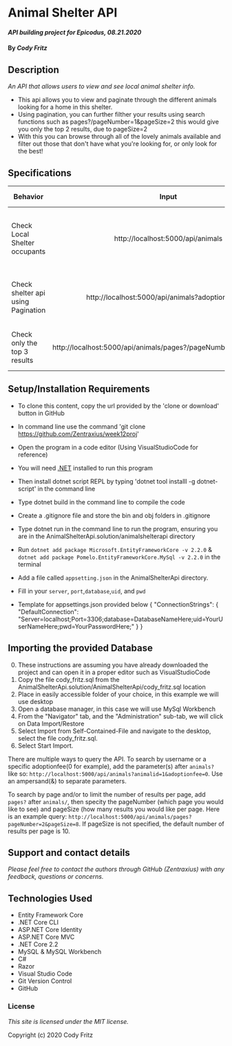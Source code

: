 # Animal Shelter API

#### _API building project for Epicodus, 08.21.2020_

#### By _**Cody Fritz**_

## Description

_An API that allows users to view and see local animal shelter info._

- This api allows you to view and paginate through the different animals looking for a home in this shelter.
- Using pagination, you can further filther your results using search functions such as pages?/pageNumber=1&pageSize=2 this would give you only the top 2 results, due to pageSize=2
- With this you can browse through all of the lovely animals available and filter out those that don't have what you're looking for, or only look for the best!

## Specifications

| Behavior                           |                              Input                               |                                               Output | Met? (Y/N) |
| ---------------------------------- | :--------------------------------------------------------------: | ---------------------------------------------------: | ---------: |
| Check Local Shelter occupants      |                http://localhost:5000/api/animals                 | API returns list of animals starting from lowest fee |          Y |
| Check shelter api using Pagination |         http://localhost:5000/api/animals?adoptionfee=50         |    Returns animals with an adoption fee of "only" 50 |          Y |
| Check only the top 3 results       | http://localhost:5000/api/animals/pages?/pageNumber=1&pageSize=3 |          Returns the top 3 animals due to pagination |          Y |

## Setup/Installation Requirements

- To clone this content, copy the url provided by the 'clone or download' button in GitHub
- In command line use the command 'git clone https://github.com/Zentraxius/week12proj'
- Open the program in a code editor (Using VisualStudioCode for reference)
- You will need [.NET](https://dotnet.microsoft.com/download/dotnet-core/2.2) installed to run this program
- Then install dotnet script REPL by typing 'dotnet tool installl -g dotnet-script' in the command line
- Type dotnet build in the command line to compile the code
- Create a .gitignore file and store the bin and obj folders in .gitignore
- Type dotnet run in the command line to run the program, ensuring you are in the AnimalShelterApi.solution/animalshelterapi directory

- Run `dotnet add package Microsoft.EntityFrameworkCore -v 2.2.0` &
  `dotnet add package Pomelo.EntityFrameworkCore.MySql -v 2.2.0`
  in the terminal
- Add a file called `appsetting.json` in the AnimalShelterApi directory.
- Fill in your `server`, `port`,`database`,`uid`, and `pwd`
- Template for appsettings.json provided below
  {
  "ConnectionStrings": {
  "DefaultConnection": "Server=localhost;Port=3306;database=DatabaseNameHere;uid=YourUserNameHere;pwd=YourPasswordHere;"
  }
  }

## Importing the provided Database

0. These instructions are assuming you have already downloaded the project and can open it in a proper editor such as VisualStudioCode
1. Copy the file cody_fritz.sql from the AnimalShelterApi.solution/AnimalShelterApi/cody_fritz.sql location
2. Place in easily accessible folder of your choice, in this example we will use desktop
3. Open a database manager, in this case we will use MySql Workbench
4. From the "Navigator" tab, and the "Administration" sub-tab, we will click on Data Import/Restore
5. Select Import from Self-Contained-File and navigate to the desktop, select the file cody_fritz.sql.
6. Select Start Import.

There are multiple ways to query the API. To search by username or a specific adoptionfee(0 for example), add the parameter(s) after `animals?` like so: `http://localhost:5000/api/animals?animalid=1&adoptionfee=0`. Use an ampersand(&) to separate parameters.

To search by page and/or to limit the number of results per page, add `pages?` after `animals/`, then specity the pageNumber (which page you would like to see) and pageSize (how many results you would like per page. Here is an example query: `http://localhost:5000/api/animals/pages?pageNumber=2&pageSize=8`. If pageSize is not specified, the default number of results per page is 10.

## Support and contact details

_Please feel free to contact the authors through GitHub (Zentraxius) with any feedback, questions or concerns._

## Technologies Used

- Entity Framework Core
- .NET Core CLI
- ASP.NET Core Identity
- ASP.NET Core MVC
- .NET Core 2.2
- MySQL & MySQL Workbench
- C#
- Razor
- Visual Studio Code
- Git Version Control
- GitHub

### License

_This site is licensed under the MIT license._

Copyright (c) 2020 Cody Fritz
